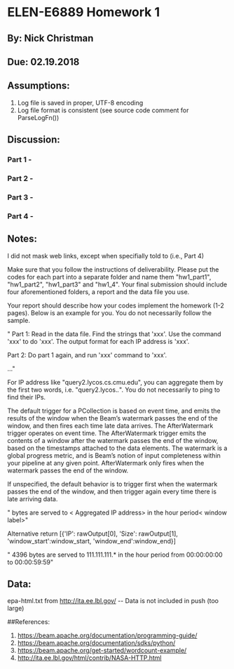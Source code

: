 # ELEN-E6889 Homework 1
## By:  Nick Christman
## Due: 02.19.2018

## Assumptions:
1. Log file is saved in proper, UTF-8 encoding
2. Log file format is consistent (see source code comment for ParseLogFn())

## Discussion:
### Part 1 - 
### Part 2 - 
### Part 3 -
### Part 4 - 

## Notes:
I did not mask web links, except when specifially told to (i.e., Part 4)

Make sure that you follow the instructions of deliverability. Please put the codes for each part into a separate folder and name them "hw1_part1", "hw1_part2", "hw1_part3" and "hw1_4".  Your final submission should include four aforementioned folders, a report and the data file you use.

Your report should describe how your codes implement the homework (1-2 pages).  Below is an example for you. You do not necessarily follow the sample.

" Part 1: Read in the data file. Find the strings that 'xxx'. Use the command 'xxx' to do 'xxx'. The output format for each IP address is 'xxx'.

  Part 2: Do part 1 again, and run 'xxx' command to 'xxx'.

  ..."

  For IP address like "query2.lycos.cs.cmu.edu", you can aggregate them by the first two words, i.e. "query2.lycos.*.*". You do not necessarily to ping to find their IPs.
  




The default trigger for a PCollection is based on event time, and emits the results of the window when the Beam’s watermark passes the end of the window, and then fires each time late data arrives. The AfterWatermark trigger operates on event time. The AfterWatermark trigger emits the contents of a window after the watermark passes the end of the window, based on the timestamps attached to the data elements. The watermark is a global progress metric, and is Beam’s notion of input completeness within your pipeline at any given point. AfterWatermark only fires when the watermark passes the end of the window.

If unspecified, the default behavior is to trigger first when the watermark passes the end of the window, and then trigger again every time there is late arriving data.


"<number of bytes> bytes are served to < Aggregated IP address> in the hour period< window label>"

Alternative return [{'IP': rawOutput[0],
             'Size': rawOutput[1],
             'window_start':window_start,
             'window_end':window_end}]

" 4396 bytes are served to 111.111.111.* in the hour period from 00:00:00:00 to 00:00:59:59"


## Data:
epa-html.txt from http://ita.ee.lbl.gov/
-- Data is not included in push (too large)


 ##References:
 1. https://beam.apache.org/documentation/programming-guide/
 2. https://beam.apache.org/documentation/sdks/python/
 3. https://beam.apache.org/get-started/wordcount-example/
 4. http://ita.ee.lbl.gov/html/contrib/NASA-HTTP.html 
